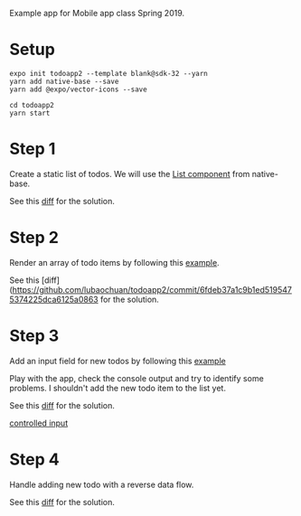 Example app for Mobile app class Spring 2019.

# Setup
```
expo init todoapp2 --template blank@sdk-32 --yarn
yarn add native-base --save
yarn add @expo/vector-icons --save

cd todoapp2
yarn start
```
# Step 1
Create a static list of todos. We will use the
[List component](http://docs.nativebase.io/Components.html#list-def-headref)
from native-base.

See this [diff](https://github.com/lubaochuan/todoapp2/commit/bc21e7e8166aa675087e6cada171b6cc2b2d91e2)
for the solution.

# Step 2
Render an array of todo items by following this
[example](https://github.com/GeekyAnts/NativeBase-KitchenSink/blob/master/src/screens/list/basic-list.js).

See this [diff](https://github.com/lubaochuan/todoapp2/commit/6fdeb37a1c9b1ed5195475374225dca6125a0863
for the solution.

# Step 3
Add an input field for new todos by following this
[example](http://www.reactnativeexpress.com/data_component_state)

Play with the app, check the console output and try to identify some problems.
I shouldn't add the new todo item to the list yet.

See this [diff](https://github.com/lubaochuan/todoapp2/commit/7c22705de17b8b25d5ebd0015f316a6cc55a3e87?diff=split) for the solution.

[controlled input](https://learn.freecodecamp.org/front-end-libraries/react/create-a-controlled-input)

# Step 4
Handle adding new todo with a reverse data flow.

See this [diff](https://github.com/lubaochuan/todoapp2/commit/e89fbcb5cb1b4d3914797d887aa9a259a03e50ab) for the solution.
